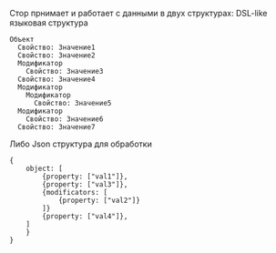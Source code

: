 Стор прнимает и работает с данными в двух структурах:
DSL-like языковая структура
```
Объект
  Свойство: Значение1
  Свойство: Значение2
  Модификатор
    Свойство: Значение3
  Свойство: Значение4
  Модификатор
    Модификатор
      Свойство: Значение5
  Модификатор
    Свойство: Значение6
  Свойство: Значение7
```

Либо Json структура для обработки
```
{
    object: [
        {property: ["val1"]},
        {property: ["val3"]},
        {modificators: [
            {property: ["val2"]}
        ]}
        {property: ["val4"]},
    ]
    }
}
```
